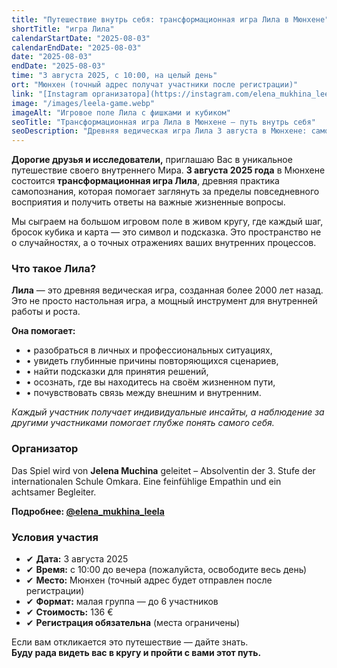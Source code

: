 ```yaml
---
title: "Путешествие внутрь себя: трансформационная игра Лила в Мюнхене"
shortTitle: "игра Лила"
calendarStartDate: "2025-08-03"
calendarEndDate: "2025-08-03"
date: "2025-08-03"
endDate: "2025-08-03"
time: "3 августа 2025, с 10:00, на целый день"
ort: "Мюнхен (точный адрес получат участники после регистрации)"
link: "[Instagram организатора](https://instagram.com/elena_mukhina_leela)"
image: "/images/leela-game.webp"
imageAlt: "Игровое поле Лила с фишками и кубиком"
seoTitle: "Трансформационная игра Лила в Мюнхене — путь внутрь себя"
seoDescription: "Древняя ведическая игра Лила 3 августа в Мюнхене: самопознание, ответы и осознанность. Игра в малой группе. Регистрация обязательна."
---
```


**Дорогие друзья и исследователи,** приглашаю  Вас в уникальное путешествие своего внутреннего Мира.
**3 августа 2025 года** в Мюнхене состоится **трансформационная игра Лила**, древняя практика самопознания, которая помогает заглянуть за пределы повседневного восприятия и получить ответы на важные жизненные вопросы.

Мы сыграем на большом игровом поле в живом кругу, где каждый шаг, бросок кубика и карта — это символ и подсказка. Это пространство не о случайностях, а о точных отражениях ваших внутренних процессов.

### Что такое Лила?

**Лила** — это древняя ведическая игра, созданная более 2000 лет назад. Это не просто настольная игра, а мощный инструмент для внутренней работы и роста.  

**Она помогает:**
- • разобраться в личных и профессиональных ситуациях,  
- • увидеть глубинные причины повторяющихся сценариев,  
- • найти подсказки для принятия решений,  
- • осознать, где вы находитесь на своём жизненном пути,  
- • почувствовать связь между внешним и внутренним.

_Каждый участник получает индивидуальные инсайты, а наблюдение за другими участниками помогает глубже понять самого себя._

### Организатор

Das Spiel wird von **Jelena Muchina** geleitet – Absolventin der 3. Stufe der internationalen Schule Omkara. Eine feinfühlige Empathin und ein achtsamer Begleiter.  

**Подробнее: [@elena_mukhina_leela](https://instagram.com/elena_mukhina_leela)**

### Условия участия

- ✔ **Дата:** 3 августа 2025  
- ✔ **Время:** с 10:00 до вечера (пожалуйста, освободите весь день)  
- ✔ **Место:** Мюнхен (точный адрес будет отправлен после регистрации)  
- ✔ **Формат:** малая группа — до 6 участников  
- ✔ **Стоимость:** 136 €  
- ✔ **Регистрация обязательна** (места ограничены)


Если вам откликается это путешествие — дайте знать.  
**Буду рада видеть вас в кругу и пройти с вами этот путь.**
